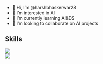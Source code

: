 - 👋 Hi, I’m @harshbhaskerwar28
- 👀 I’m interested in AI
- 🌱 I’m currently learning AI&DS
- 💞️ I’m looking to collaborate on AI projects

## Skills
<img src="https://skillicons.dev/icons?i=c,python,java,c,cpp,r,html,css,javascript,sql" /><br>
<img src="https://skillicons.dev/icons?i=canva,figma,git,github,vscode,git,github,photoshop" /><br>
